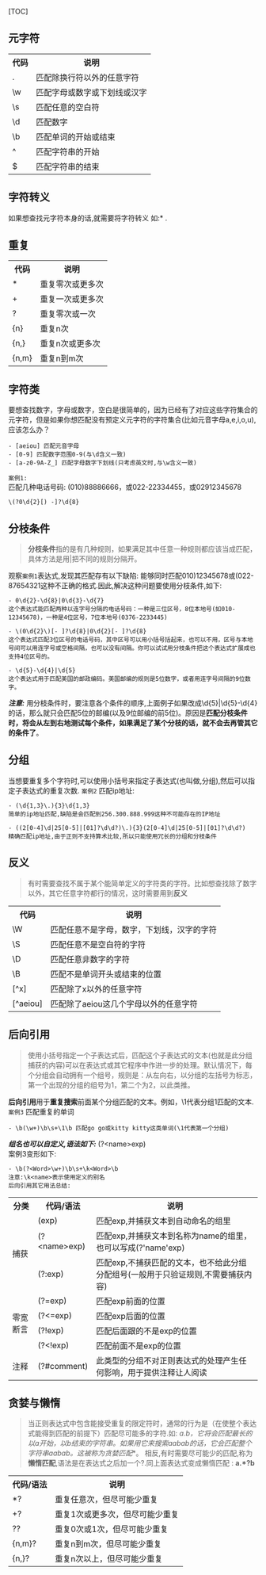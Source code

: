 [TOC]
## 元字符  
<table>
	<tr>
		<th>代码</th>
		<th>说明</th>
	</tr>
	<tr>
		<td>.</td>
		<td>匹配除换行符以外的任意字符</td>	
	</tr>
	<tr>
		<td>\w</td>
		<td>匹配字母或数字或下划线或汉字</td>
	</tr>
	<tr>
		<td>\s</td>
		<td>匹配任意的空白符</td>	
	</tr>
	<tr>
		<td>\d</td>
		<td>匹配数字</td>	
	</tr>
	<tr>
		<td>\b</td>
		<td>匹配单词的开始或结束</td>
	</tr>
	<tr>
		<td>^</td>
		<td>匹配字符串的开始</td>	
	</tr>
	<tr>
		<td>$</td>
		<td>匹配字符串的结束</td>	
	</tr>
</table>

## 字符转义
如果想查找元字符本身的话,就需要将字符转义 如:\* \. 

## 重复
<table>
	<tr>
		<th>代码</th>
		<th>说明</th>
	</tr>
	<tr>
		<td>*</td>
		<td>重复零次或更多次</td>	
	</tr>
	<tr>
		<td>+</td>
		<td>重复一次或更多次</td>	
	</tr>
	<tr>
		<td>?</td>
		<td>重复零次或一次</td>	
	</tr>
	<tr>
		<td>{n}</td>
		<td>重复n次</td>	
	</tr>
	<tr>
		<td>{n,}</td>
		<td>重复n次或更多次</td>	
	</tr>
	<tr>
		<td>{n,m}</td>
		<td>重复n到m次</td>	
	</tr>
</table>

## 字符类  
要想查找数字，字母或数字，空白是很简单的，因为已经有了对应这些字符集合的元字符，但是如果你想匹配没有预定义元字符的字符集合(比如元音字母a,e,i,o,u),应该怎么办？
```
- [aeiou] 匹配元音字母
- [0-9] 匹配数字范围0-9(与\d含义一致)
- [a-z0-9A-Z_] 匹配字母数字下划线(只考虑英文时,与\w含义一致)
```
`案例1:`  
匹配几种电话号码:
(010)88886666，或022-22334455，或02912345678
```
\(?0\d{2}[) -]?\d{8}
```
## 分枝条件 
> **分枝条件**指的是有几种规则，如果满足其中任意一种规则都应该当成匹配，具体方法是用|把不同的规则分隔开。  

观察`案例1`表达式,发现其匹配存有以下缺陷:
能够同时匹配010)12345678或(022-87654321这种不正确的格式.因此,解决这种问题要使用分枝条件,如下:
```
- 0\d{2}-\d{8}|0\d{3}-\d{7}  
这个表达式能匹配两种以连字号分隔的电话号码：一种是三位区号，8位本地号(如010-12345678)，一种是4位区号，7位本地号(0376-2233445)  

- \(0\d{2}\)[- ]?\d{8}|0\d{2}[- ]?\d{8}  
这个表达式匹配3位区号的电话号码，其中区号可以用小括号括起来，也可以不用，区号与本地号间可以用连字号或空格间隔，也可以没有间隔。你可以试试用分枝条件把这个表达式扩展成也支持4位区号的。  

- \d{5}-\d{4}|\d{5}  
这个表达式用于匹配美国的邮政编码。美国邮编的规则是5位数字，或者用连字号间隔的9位数字。
```
***注意:*** 用分枝条件时，要注意各个条件的顺序,上面例子如果改成\d{5}|\d{5}-\d{4}的话，那么就只会匹配5位的邮编(以及9位邮编的前5位)。原因是**匹配分枝条件时，将会从左到右地测试每个条件，如果满足了某个分枝的话，就不会去再管其它的条件了**。  

## 分组  
当想要重复多个字符时,可以使用小括号来指定子表达式(也叫做,分组),然后可以指定子表达式的重复次数.
`案例2` 
匹配ip地址:
```
- (\d{1,3}\.){3}\d{1,3} 
简单的ip地址匹配,缺陷是会匹配到256.300.888.999这种不可能存在的IP地址

- ((2[0-4]\d|25[0-5]|[01]?\d\d?)\.){3}(2[0-4]\d|25[0-5]|[01]?\d\d?)
精确匹配ip地址,由于正则不支持算术比较,所以只能使用冗长的分组和分枝条件
```

## 反义  
> 有时需要查找不属于某个能简单定义的字符类的字符。比如想查找除了数字以外，其它任意字符都行的情况，这时需要用到**反义**  

<table>
	<tr>
		<th>代码</th>
		<th>说明</th>
	</tr>
	<tr>
		<td>\W</td>
		<td>匹配任意不是字母，数字，下划线，汉字的字符</td>
	</tr>
	<tr>
		<td>\S</td>
		<td>匹配任意不是空白符的字符</td>
	</tr>
	<tr>
		<td>\D</td>
		<td>匹配任意非数字的字符</td>
	</tr>
	<tr>
		<td>\B</td>
		<td>匹配不是单词开头或结束的位置</td>
	</tr>
	<tr>
		<td>[^x]</td>
		<td>匹配除了x以外的任意字符</td>	
	</tr>
	<tr>
		<td>[^aeiou]</td>
		<td>匹配除了aeiou这几个字母以外的任意字符</td>
	</tr>
</table>

## 后向引用  
> 使用小括号指定一个子表达式后，匹配这个子表达式的文本(也就是此分组捕获的内容)可以在表达式或其它程序中作进一步的处理。默认情况下，每个分组会自动拥有一个组号，规则是：从左向右，以分组的左括号为标志，第一个出现的分组的组号为1，第二个为2，以此类推。   

**后向引用**用于**重复搜索**前面某个分组匹配的文本。例如，\1代表分组1匹配的文本.
`案例3`
匹配重复的单词
```
- \b(\w+)\b\s+\1\b 匹配go go或kitty kitty这类单词(\1代表第一个分组)
```
***组名也可以自定义,语法如下:***
(?\<name\>exp)  
案例3变形如下:
```
- \b(?<Word>\w+)\b\s+\k<Word>\b
注意:\k<name>表示使用定义的别名
后向引用其它用法总结:
```

<table>
	<tr>
		<th>分类</th>
		<th>代码/语法</th>
		<th>说明</th>
	</tr>
	<tr>
		<td rowspan="3">捕获</td>
		<td>(exp)</td>
		<td>匹配exp,并捕获文本到自动命名的组里</td>
	</tr>
	<tr>
		<td>(?&lt;name&gt;exp)</td>
		<td>
		匹配exp,并捕获文本到名称为name的组里，也可以写成(?'name'exp)
		</td>
	</tr>
	<tr>
		<td>(?:exp)</td>
		<td>匹配exp,不捕获匹配的文本，也不给此分组分配组号(一般用于只验证规则,不需要捕获内容)</td>
	</tr>
	<tr>
		<td rowspan="4">零宽断言</td>
		<td>(?=exp)</td>
		<td>匹配exp前面的位置</td>
	</tr>
	<tr>
		<td>(?<=exp)</td>
		<td>匹配exp后面的位置</td>
	</tr>
	<tr>
		<td>(?!exp)</td>
		<td>匹配后面跟的不是exp的位置</td>
	</tr>
	<tr>
		<td>(?&lt;!exp)</td>
		<td>匹配前面不是exp的位置</td>
	</tr>
	<tr>
		<td>注释</td>
		<td>(?#comment)</td>
		<td>
		此类型的分组不对正则表达式的处理产生任何影响，用于提供注释让人阅读
		</td>
	</tr>
</table>

## 贪婪与懒惰  
> 当正则表达式中包含能接受重复的限定符时，通常的行为是（在使整个表达式能得到匹配的前提下）匹配尽可能多的字符.如:
**a.*b**，它将会匹配最长的以a开始，以b结束的字符串。如果用它来搜索aabab的话，它会匹配整个字符串aabab。这被称为**贪婪匹配**。
相反,有时需要尽可能少的匹配,称为**懒惰匹配**,语法是在表达式之后加一个?.同上面表达式变成懒惰匹配 : **a.*?b**  

<table>
	<tr>
		<th>代码/语法</th>
		<th>说明</th>
	</tr>
	<tr>
		<td>*?</td>
		<td>重复任意次，但尽可能少重复</td>
	</tr>
	<tr>
		<td>+?</td>
		<td>重复1次或更多次，但尽可能少重复</td>
	</tr>
	<tr>
		<td>??</td>
		<td>重复0次或1次，但尽可能少重复</td>
	</tr>
	<tr>
		<td>{n,m}?</td>
		<td>重复n到m次，但尽可能少重复</td>
	</tr>
	<tr>
		<td>{n,}?</td>
		<td>重复n次以上，但尽可能少重复</td>
	</tr>
</table>


